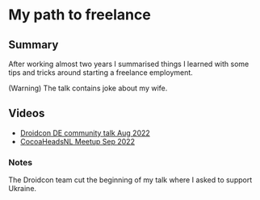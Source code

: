 # My path to freelance

## Summary

After working almost two years I summarised things I learned with some tips and tricks around starting a freelance
employment.

(Warning) The talk contains joke about my wife.

## Videos

* [Droidcon DE community talk Aug 2022](https://www.droidcon.com/2022/08/02/path-to-the-freelance/)
* [CocoaHeadsNL Meetup Sep 2022](https://www.droidcon.com/2022/08/02/path-to-the-freelance/)

### Notes

The Droidcon team cut the beginning of my talk where I asked to support Ukraine.